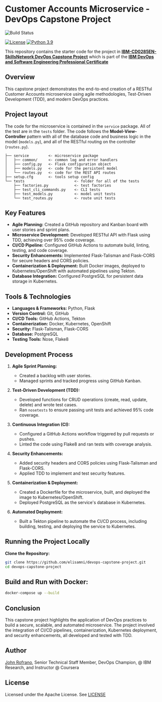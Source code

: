 # Customer Accounts Microservice - DevOps Capstone Project

![Build Status](https://github.com/elisamni/devops-capstone-project/actions/workflows/ci-build.yaml/badge.svg)
 
[![License](https://img.shields.io/badge/License-Apache%202.0-blue.svg)](https://opensource.org/licenses/Apache-2.0)
[![Python 3.9](https://img.shields.io/badge/Python-3.9-green.svg)](https://shields.io/)

This repository contains the starter code for the project in [**IBM-CD0285EN-SkillsNetwork DevOps Capstone Project**](https://www.coursera.org/learn/devops-capstone-project?specialization=devops-and-software-engineering) which is part of the [**IBM DevOps and Software Engineering Professional Certificate**](https://www.coursera.org/professional-certificates/devops-and-software-engineering)

## Overview
This capstone project demonstrates the end-to-end creation of a RESTful Customer Accounts microservice using agile methodologies, Test-Driven Development (TDD), and modern DevOps practices.

## Project layout

The code for the microservice is contained in the `service` package. All of the test are in the `tests` folder. The code follows the **Model-View-Controller** pattern with all of the database code and business logic in the model (`models.py`), and all of the RESTful routing on the controller (`routes.py`).

```text
├── service         <- microservice package
│   ├── common/     <- common log and error handlers
│   ├── config.py   <- Flask configuration object
│   ├── models.py   <- code for the persistent model
│   └── routes.py   <- code for the REST API routes
├── setup.cfg       <- tools setup config
└── tests                       <- folder for all of the tests
    ├── factories.py            <- test factories
    ├── test_cli_commands.py    <- CLI tests
    ├── test_models.py          <- model unit tests
    └── test_routes.py          <- route unit tests
```

## Key Features
- **Agile Planning:** Created a GitHub repository and Kanban board with user stories and sprint plans.
- **Microservice Development:** Developed RESTful API with Flask using TDD, achieving over 95% code coverage.
- **CI/CD Pipeline:** Configured GitHub Actions to automate build, linting, testing, and code coverage.
- **Security Enhancements:** Implemented Flask-Talisman and Flask-CORS for secure headers and CORS policies.
- **Containerization & Deployment:** Built Docker images, deployed to Kubernetes/OpenShift with automated pipelines using Tekton.
- **Database Integration:** Configured PostgreSQL for persistent data storage in Kubernetes.

## Tools & Technologies
- **Languages & Frameworks:** Python, Flask
- **Version Control:** Git, GitHub
- **CI/CD Tools:** GitHub Actions, Tekton
- **Containerization:** Docker, Kubernetes, OpenShift
- **Security:** Flask-Talisman, Flask-CORS
- **Database:** PostgreSQL
- **Testing Tools:** Nose, Flake8

## Development Process
1. **Agile Sprint Planning:**
   - Created a backlog with user stories.
   - Managed sprints and tracked progress using GitHub Kanban.
  
2. **Test-Driven Development (TDD):**
   - Developed functions for CRUD operations (create, read, update, delete) and wrote test cases.
   - Ran `nosetests` to ensure passing unit tests and achieved 95% code coverage.

3. **Continuous Integration (CI):**
   - Configured a GitHub Actions workflow triggered by pull requests or pushes.
   - Linted the code using Flake8 and ran tests with coverage analysis.

4. **Security Enhancements:**
   - Added security headers and CORS policies using Flask-Talisman and Flask-CORS.
   - Applied TDD to implement and test security features.

5. **Containerization & Deployment:**
   - Created a Dockerfile for the microservice, built, and deployed the image to Kubernetes/OpenShift.
   - Deployed PostgreSQL as the service's database in Kubernetes.

6. **Automated Deployment:**
   - Built a Tekton pipeline to automate the CI/CD process, including building, testing, and deploying the service to Kubernetes.

## Running the Project Locally
**Clone the Repository:**
   ```bash
git clone https://github.com/elisamni/devops-capstone-project.git
cd devops-capstone-project
```

## Build and Run with Docker:
```bash
docker-compose up --build
```
## Conclusion

This capstone project highlights the application of DevOps practices to build a secure, scalable, and automated microservice. The project involved the integration of CI/CD pipelines, containerization, Kubernetes deployment, and security enhancements, all developed and tested with TDD.

## Author

[John Rofrano](https://www.coursera.org/instructor/johnrofrano), Senior Technical Staff Member, DevOps Champion, @ IBM Research, and Instructor @ Coursera

## License

Licensed under the Apache License. See [LICENSE](LICENSE)
